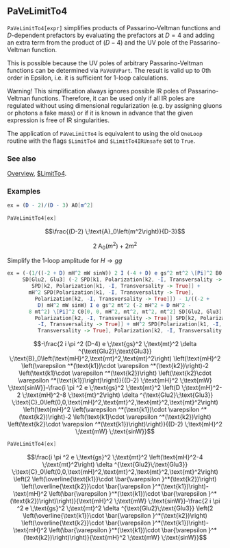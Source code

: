 ## PaVeLimitTo4

`PaVeLimitTo4[expr]`  simplifies products of Passarino-Veltman functions and $D$-dependent prefactors by evaluating the prefactors at $D=4$ and adding an extra term from the product of $(D-4)$ and the UV pole of the Passarino-Veltman function.

This is possible because the UV poles of arbitrary Passarino-Veltman functions can be determined via `PaVeUVPart`. The result is valid up to 0th order in Epsilon, i.e. it is sufficient for 1-loop calculations.

Warning! This simplification always ignores possible IR poles of Passarino-Veltman functions. Therefore, it can be used only if all IR poles are regulated without using dimensional regularization (e.g. by assigning gluons or photons a fake mass) or if it is known in advance that the given expression is free of IR singularities.

The application of `PaVeLimitTo4` is equivalent to using the old `OneLoop` routine with the flags `$LimitTo4` and `$LimitTo4IRUnsafe` set to `True`.

### See also

[Overview](Extra/FeynCalc.md), [\$LimitTo4](\$LimitTo4.md).

### Examples

```mathematica
ex = (D - 2)/(D - 3) A0[m^2] 
 
PaVeLimitTo4[ex]
```

$$\frac{(D-2) \;\text{A}_0\left(m^2\right)}{D-3}$$

$$2 \;\text{A}_0\left(m^2\right)+2 m^2$$

Simplify the 1-loop amplitude for $H \to g g$

```mathematica
ex = (-(1/((-2 + D) mH^2 mW sinW)) 2 I (-4 + D) e gs^2 mt^2 \[Pi]^2 B0[mH^2, mt^2, mt^2] 
     SD[Glu2, Glu3] (-2 SPD[k1, Polarization[k2, -I, Transversality -> True]] 
        SPD[k2, Polarization[k1, -I, Transversality -> True]] + 
       mH^2 SPD[Polarization[k1, -I, Transversality -> True], 
         Polarization[k2, -I, Transversality -> True]]) - 1/((-2 + 
          D) mH^2 mW sinW) I e gs^2 mt^2 (-2 mH^2 + D mH^2 - 
       8 mt^2) \[Pi]^2 C0[0, 0, mH^2, mt^2, mt^2, mt^2] SD[Glu2, Glu3] (-2 SPD[k1, 
         Polarization[k2, -I, Transversality -> True]] SPD[k2, Polarization[k1, 
          -I, Transversality -> True]] + mH^2 SPD[Polarization[k1, -I, 
          Transversality -> True], Polarization[k2, -I, Transversality -> True]]))
```

$$-\frac{2 i \pi ^2 (D-4) e \;\text{gs}^2 \;\text{mt}^2 \delta ^{\text{Glu2}\;\text{Glu3}} \;\text{B}_0\left(\text{mH}^2,\text{mt}^2,\text{mt}^2\right) \left(\text{mH}^2 \left(\varepsilon ^*(\text{k1})\cdot \varepsilon ^*(\text{k2})\right)-2 \left(\text{k1}\cdot \varepsilon ^*(\text{k2})\right) \left(\text{k2}\cdot \varepsilon ^*(\text{k1})\right)\right)}{(D-2) \;\text{mH}^2 \;\text{mW} \;\text{sinW}}-\frac{i \pi ^2 e \;\text{gs}^2 \;\text{mt}^2 \left(D \;\text{mH}^2-2 \;\text{mH}^2-8 \;\text{mt}^2\right) \delta ^{\text{Glu2}\;\text{Glu3}} \;\text{C}_0\left(0,0,\text{mH}^2,\text{mt}^2,\text{mt}^2,\text{mt}^2\right) \left(\text{mH}^2 \left(\varepsilon ^*(\text{k1})\cdot \varepsilon ^*(\text{k2})\right)-2 \left(\text{k1}\cdot \varepsilon ^*(\text{k2})\right) \left(\text{k2}\cdot \varepsilon ^*(\text{k1})\right)\right)}{(D-2) \;\text{mH}^2 \;\text{mW} \;\text{sinW}}$$

```mathematica
PaVeLimitTo4[ex]
```

$$\frac{i \pi ^2 e \;\text{gs}^2 \;\text{mt}^2 \left(\text{mH}^2-4 \;\text{mt}^2\right) \delta ^{\text{Glu2}\;\text{Glu3}} \;\text{C}_0\left(0,0,\text{mH}^2,\text{mt}^2,\text{mt}^2,\text{mt}^2\right) \left(2 \left(\overline{\text{k1}}\cdot \bar{\varepsilon }^*(\text{k2})\right) \left(\overline{\text{k2}}\cdot \bar{\varepsilon }^*(\text{k1})\right)-\text{mH}^2 \left(\bar{\varepsilon }^*(\text{k1})\cdot \bar{\varepsilon }^*(\text{k2})\right)\right)}{\text{mH}^2 \;\text{mW} \;\text{sinW}}-\frac{2 i \pi ^2 e \;\text{gs}^2 \;\text{mt}^2 \delta ^{\text{Glu2}\;\text{Glu3}} \left(2 \left(\overline{\text{k1}}\cdot \bar{\varepsilon }^*(\text{k2})\right) \left(\overline{\text{k2}}\cdot \bar{\varepsilon }^*(\text{k1})\right)-\text{mH}^2 \left(\bar{\varepsilon }^*(\text{k1})\cdot \bar{\varepsilon }^*(\text{k2})\right)\right)}{\text{mH}^2 \;\text{mW} \;\text{sinW}}$$